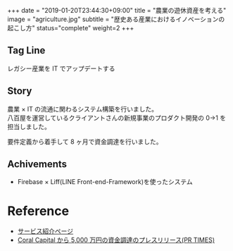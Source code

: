 +++
date = "2019-01-20T23:44:30+09:00"
title = "農業の遊休資産を考える"
image = "agriculture.jpg"
subtitle = "歴史ある産業におけるイノベーションの起こし方"
status="complete"
weight=2
+++

## Tag Line

レガシー産業を IT でアップデートする

## Story

農業 × IT の流通に関わるシステム構築を行いました。  
八百屋を運営しているクライアントさんの新規事業のプロダクト開発の 0→1 を担当しました。

要件定義から着手して 8 ヶ月で資金調達を行いました。

## Achivements

-   Firebase × Liff(LINE Front-end-Framework)を使ったシステム

# Reference

-   [サービス紹介ページ](https://bando.in/)
-   [Coral Capital から 5,000 万円の資金調達のプレスリリース(PR TIMES)](https://prtimes.jp/main/html/rd/p/000000002.000028751.html)
